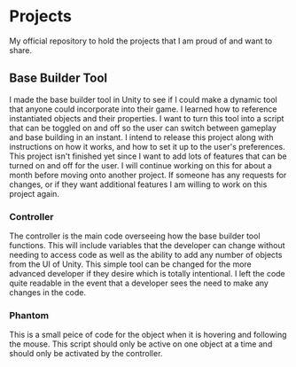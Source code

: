 # Projects
My official repository to hold the projects that I am proud of and want to share.

## Base Builder Tool
I made the base builder tool in Unity to see if I could make a dynamic tool that anyone could incorporate into their game. I learned how to reference instantiated objects and their properties. I want to turn this tool into a script that can be toggled on and off so the user can switch between gameplay and base building in an instant. I intend to release this project along with instructions on how it works, and how to set it up to the user's preferences. This project isn't finished yet since I want to add lots of features that can be turned on and off for the user. I will continue working on this for about a month before moving onto another project. If someone has any requests for changes, or if they want additional features I am willing to work on this project again.

### Controller
The controller is the main code overseeing how the base builder tool functions. This will include variables that the developer can change without needing to access code as well as the ability to add any number of objects from the UI of Unity. This simple tool can be changed for the more advanced developer if they desire which is totally intentional. I left the code quite readable in the event that a developer sees the need to make any changes in the code.

### Phantom
This is a small peice of code for the object when it is hovering and following the mouse. This script should only be active on one object at a time and should only be activated by the controller.
